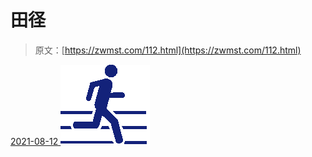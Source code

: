 <!--yml
category: 未分类
date: 0001-01-01 00:00:00
--->

# 田径

> 原文：[https://zwmst.com/112.html](https://zwmst.com/112.html)

   [ <time datetime="2021-08-12T09:10:13+08:00"> 2021-08-12 </time> ](https://zwmst.com/%e7%94%b0%e5%be%84-2)  [![](img/df3d76b6bf71d5efe0e22a65c29ca40b.png)](https://zwmst.com/wp-content/uploads/2021/08/1628730613-ab8d7365dbe285c.png)